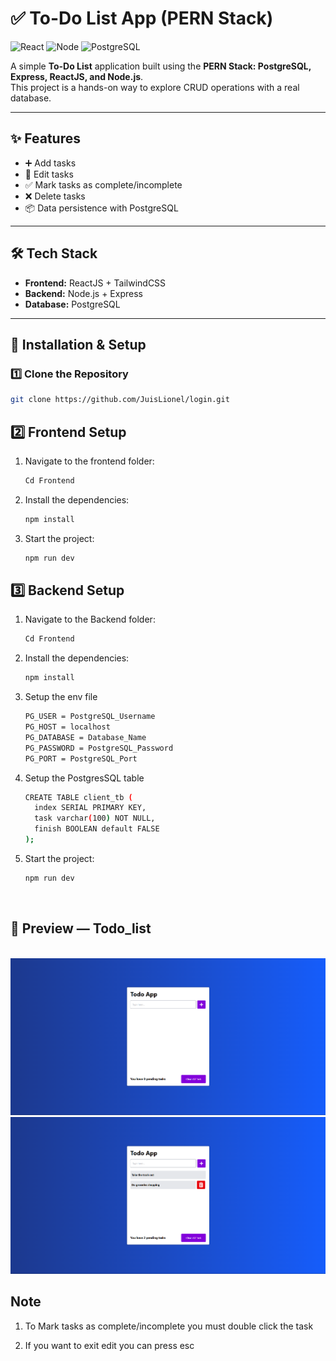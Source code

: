 # ✅ To-Do List App (PERN Stack)

![React](https://img.shields.io/badge/Frontend-ReactJS-61DBFB?logo=react&logoColor=white)
![Node](https://img.shields.io/badge/Backend-Node.js-43853D?logo=node.js&logoColor=white)
![PostgreSQL](https://img.shields.io/badge/Database-PostgreSQL-336791?logo=postgresql&logoColor=white)

A simple **To-Do List** application built using the **PERN Stack: PostgreSQL, Express, ReactJS, and Node.js**.  
This project is a hands-on way to explore CRUD operations with a real database.

---

## ✨ Features
- ➕ Add tasks
- 📝 Edit tasks
- ✅ Mark tasks as complete/incomplete
- ❌ Delete tasks
- 📦 Data persistence with PostgreSQL

---

## 🛠 Tech Stack
- **Frontend:** ReactJS + TailwindCSS
- **Backend:** Node.js + Express
- **Database:** PostgreSQL

---

## 🚀 Installation & Setup

### 1️⃣ Clone the Repository
```bash
git clone https://github.com/JuisLionel/login.git
```

## 2️⃣ Frontend Setup

1. Navigate to the frontend folder:
    ```bash
    Cd Frontend
    ```

2. Install the dependencies:
    ```bash
    npm install
    ```

3. Start the project:
    ```bash
    npm run dev
    ```

## 3️⃣ Backend Setup

1. Navigate to the Backend folder:
    ```bash
    Cd Frontend
    ```

2. Install the dependencies:
    ```bash
    npm install
    ```

3. Setup the env file
      ```bash
    PG_USER = PostgreSQL_Username
    PG_HOST = localhost
    PG_DATABASE = Database_Name
    PG_PASSWORD = PostgreSQL_Password
    PG_PORT = PostgreSQL_Port
    ```

4. Setup the PostgresSQL table 
      ```bash
      CREATE TABLE client_tb (
        index SERIAL PRIMARY KEY,
        task varchar(100) NOT NULL,
        finish BOOLEAN default FALSE
      );
    ```

5. Start the project:
    ```bash
    npm run dev
    ```


<br />

## 📸 Preview — Todo_list

<br />

<img src="./picture/preview1.png" alt="Login page preview">

<br />

<img src="./picture/preview2.png" alt="Login page preview">


## Note

1. To Mark tasks as complete/incomplete you must double click the task

2. If you want to exit edit you can press esc